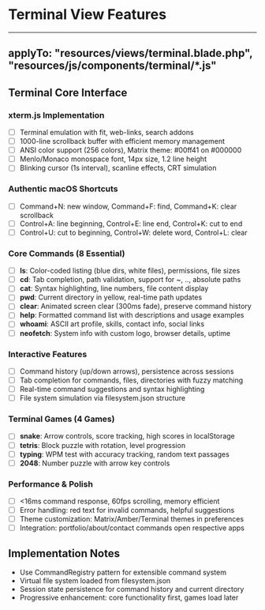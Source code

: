 # Terminal View Features

---
applyTo: "resources/views/terminal.blade.php", "resources/js/components/terminal/*.js"
---

## Terminal Core Interface

### xterm.js Implementation
- [ ] Terminal emulation with fit, web-links, search addons
- [ ] 1000-line scrollback buffer with efficient memory management
- [ ] ANSI color support (256 colors), Matrix theme: #00ff41 on #000000
- [ ] Menlo/Monaco monospace font, 14px size, 1.2 line height
- [ ] Blinking cursor (1s interval), scanline effects, CRT simulation

### Authentic macOS Shortcuts
- [ ] Command+N: new window, Command+F: find, Command+K: clear scrollback
- [ ] Control+A: line beginning, Control+E: line end, Control+K: cut to end
- [ ] Control+U: cut to beginning, Control+W: delete word, Control+L: clear

### Core Commands (8 Essential)
- [ ] **ls**: Color-coded listing (blue dirs, white files), permissions, file sizes
- [ ] **cd**: Tab completion, path validation, support for ~, .., absolute paths
- [ ] **cat**: Syntax highlighting, line numbers, file content display
- [ ] **pwd**: Current directory in yellow, real-time path updates
- [ ] **clear**: Animated screen clear (300ms fade), preserve command history
- [ ] **help**: Formatted command list with descriptions and usage examples
- [ ] **whoami**: ASCII art profile, skills, contact info, social links
- [ ] **neofetch**: System info with custom logo, browser details, uptime

### Interactive Features
- [ ] Command history (up/down arrows), persistence across sessions
- [ ] Tab completion for commands, files, directories with fuzzy matching
- [ ] Real-time command suggestions and syntax highlighting
- [ ] File system simulation via filesystem.json structure

### Terminal Games (4 Games)
- [ ] **snake**: Arrow controls, score tracking, high scores in localStorage
- [ ] **tetris**: Block puzzle with rotation, level progression
- [ ] **typing**: WPM test with accuracy tracking, random text passages
- [ ] **2048**: Number puzzle with arrow key controls

### Performance & Polish
- [ ] <16ms command response, 60fps scrolling, memory efficient
- [ ] Error handling: red text for invalid commands, helpful suggestions
- [ ] Theme customization: Matrix/Amber/Terminal themes in preferences
- [ ] Integration: portfolio/about/contact commands open respective apps

## Implementation Notes
- Use CommandRegistry pattern for extensible command system
- Virtual file system loaded from filesystem.json
- Session state persistence for command history and current directory
- Progressive enhancement: core functionality first, games load later